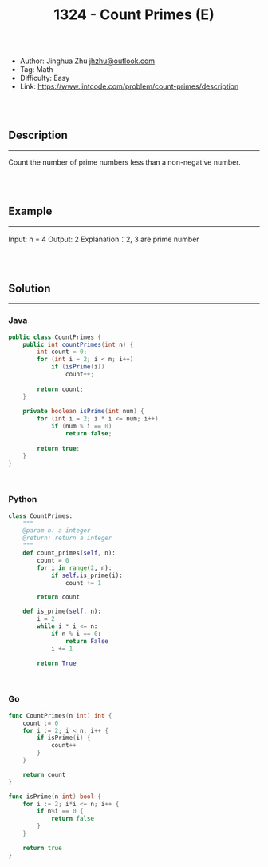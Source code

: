 # <center>1324 - Count Primes (E)</center> 



<br></br>

* Author: Jinghua Zhu <jhzhu@outlook.com>
* Tag: Math
* Difficulty: Easy
* Link: https://www.lintcode.com/problem/count-primes/description

<br></br>



## Description
----
Count the number of prime numbers less than a non-negative number.

<br></br>



## Example
----
Input: n = 4
Output: 2
Explanation：2, 3 are prime number

<br></br>



## Solution
----
### Java
```java
public class CountPrimes {
	public int countPrimes(int n) {
		int count = 0;
		for (int i = 2; i < n; i++)
			if (isPrime(i))
				count++;
		
		return count;
    }
    
    private boolean isPrime(int num) {
    	for (int i = 2; i * i <= num; i++)
    		if (num % i == 0)
    			return false;
    	
    	return true;
    }
}
```

<br>


### Python
```python
class CountPrimes:
    """
    @param n: a integer
    @return: return a integer
    """
    def count_primes(self, n):
        count = 0
        for i in range(2, n):
            if self.is_prime(i):
                count += 1

        return count

    def is_prime(self, n):
        i = 2
        while i * i <= n:
            if n % i == 0:
                return False
            i += 1

        return True
```

<br>


### Go
```go
func CountPrimes(n int) int {
	count := 0
	for i := 2; i < n; i++ {
		if isPrime(i) {
			count++
		}
	}

	return count
}

func isPrime(n int) bool {
	for i := 2; i*i <= n; i++ {
		if n%i == 0 {
			return false
		}
	}

	return true
}
```
